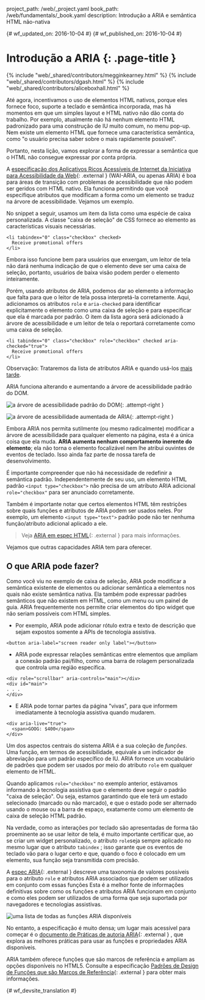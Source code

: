 project_path: /web/_project.yaml
book_path: /web/fundamentals/_book.yaml
description: Introdução a ARIA e semântica HTML não-nativa


{# wf_updated_on: 2016-10-04 #}
{# wf_published_on: 2016-10-04 #}

# Introdução a ARIA {: .page-title }

{% include "web/_shared/contributors/megginkearney.html" %}
{% include "web/_shared/contributors/dgash.html" %}
{% include "web/_shared/contributors/aliceboxhall.html" %}



Até agora, incentivamos o uso de elementos HTML nativos, porque eles fornece foco,
 suporte a teclado e semântica incorporada, mas há momentos em que
 um simples layout e HTML nativo não dão conta do trabalho. Por exemplo, atualmente não há
nenhum elemento HTML padronizado para uma construção de IU muito comum, no menu pop-up. Nem
existe um elemento HTML que fornece uma característica semântica, como
"o usuário precisa saber sobre o mais rapidamente possível".

Portanto, nesta lição, vamos explorar a forma de expressar a semântica que o HTML não consegue
expressar por conta própria.

A [especificação dos Aplicativos Ricos Acessíveis de Internet da Iniciativa para
Acessibilidade da Web](https://www.w3.org/TR/wai-aria/){: .external } (WAI-ARIA, ou apenas
ARIA) é boa para áreas de transição com problemas de acessibilidade que não podem ser geridos
com HTML nativo. Ela funciona permitindo que você especifique atributos que modificam
a forma como um elemento se traduz na árvore de acessibilidade. Vejamos um
exemplo.

No snippet a seguir, usamos um item da lista como uma espécie de caixa personalizada. A classe
"caixa de seleção" de CSS fornece ao elemento as características visuais necessárias.


    <li tabindex="0" class="checkbox" checked>
      Receive promotional offers
    </li>
    

Embora isso funcione bem para usuários que enxergam, um leitor de tela não
 dará nenhuma indicação de que o elemento deve ser uma caixa de seleção,
portanto, usuários de baixa visão podem perder o elemento inteiramente.

Porém, usando atributos de ARIA, podemos dar ao elemento a informação que falta
para que o leitor de tela possa interpretá-la corretamente. Aqui, adicionamos os atributos `role` e
`aria-checked` para identificar explicitamente o elemento como uma caixa de seleção e
para especificar que ela é marcada por padrão. O item da lista agora será adicionado à árvore de
acessibilidade e um leitor de tela o reportará corretamente como uma caixa de seleção.


    <li tabindex="0" class="checkbox" role="checkbox" checked aria-checked="true">
      Receive promotional offers
    </li>
    

Observação: Trataremos da lista de atributos ARIA e quando usá-los [mais tarde](#what-can-aria-do).

ARIA funciona alterando e aumentando a árvore de acessibilidade padrão do DOM.

![a árvore de acessibilidade padrão do DOM](imgs/acctree1.jpg){: .attempt-right }

![a árvore de acessibilidade aumentada de ARIA](imgs/acctree2.jpg){: .attempt-right }

Embora ARIA nos permita sutilmente (ou mesmo radicalmente) modificar a
 árvore de acessibilidade para qualquer elemento na página, esta é a única coisa que ela muda. **ARIA
aumenta nenhum comportamento inerente do elemento**; ela não torna o elemento
focalizável nem lhe atribui ouvintes de eventos de teclado. Isso ainda faz parte de nossa
tarefa de desenvolvimento.

É importante compreender que não há necessidade de redefinir a
semântica padrão. Independentemente de seu uso, um elemento HTML padrão `<input type="checkbox">`
não precisa de um atributo ARIA adicional `role="checkbox"` para ser
 anunciado corretamente.

Também é importante notar que certos elementos HTML têm restrições sobre quais
funções e atributos de ARIA podem ser usados neles. Por exemplo, um elemento `<input
type="text">` padrão pode não ter nenhuma função/atributo adicional aplicado a ele.

>Veja [ARIA em espec HTML](https://www.w3.org/TR/html-aria/#sec-strong-native-semantics){: .external }
para mais informações.

Vejamos que outras capacidades ARIA tem para oferecer.

## O que ARIA pode fazer?

Como você viu no exemplo de caixa de seleção, ARIA pode modificar a semântica existente de elementos
ou adicionar semântica a elementos nos quais não existe semântica nativa. Ela também pode
expressar padrões semânticos que não existem em HTML, como um menu ou um
painel de guia. ARIA frequentemente nos permite criar elementos do tipo widget que não seriam
possíveis com HTML simples.

 - Por exemplo, ARIA pode adicionar rótulo extra e texto de descrição que
sejam expostos somente a APIs de tecnologia assistiva.<br>

<div class="clearfix"></div>
      
    <button aria-label="screen reader only label"></button>


 - ARIA pode expressar relações semânticas entre elementos que ampliam a
conexão padrão pai/filho, como uma barra de rolagem personalizada que controla
uma região específica.

<div class="clearfix"></div>

    <div role="scrollbar" aria-controls="main"></div>
    <div id="main">
    . . .
    </div>

    

 - E ARIA pode tornar partes da página "vivas", para que informem imediatamente
à tecnologia assistiva quando mudarem.

<div class="clearfix"></div>

    <div aria-live="true">
      <span>GOOG: $400</span>
    </div>

    
Um dos aspectos centrais do sistema ARIA é a sua coleção de *funções*. Uma função,
em termos de acessibilidade, equivale a um indicador de abreviação para
um padrão específico de IU. ARIA fornece um vocabulário de padrões que podem ser usados por meio do atributo `role`
em qualquer elemento de HTML.

Quando aplicamos `role="checkbox"` no exemplo anterior, estávamos informando
à tecnologia assistiva que o elemento deve seguir o padrão "caixa de seleção". Ou seja,
estamos garantindo que ele terá um estado selecionado (marcado ou não marcado),
e que o estado pode ser alternado usando o mouse ou a barra de espaço, exatamente
como um elemento de caixa de seleção HTML padrão.

Na verdade, como as interações por teclado são apresentadas de forma tão proeminente
ao se usar leitor de tela, é muito importante certificar que, ao se criar um widget personalizado, o atributo
`role`seja sempre aplicado no mesmo lugar que o atributo `tabindex`
; isso garante que os eventos de teclado vão para o lugar certo e que, quando
o foco é colocado em um elemento, sua função seja transmitida com precisão.

A [espec ARIA](https://www.w3.org/TR/wai-aria/){: .external } descreve uma
taxonomia de valores possíveis para o atributo `role` e atributos ARIA
associados que podem ser utilizados em conjunto com essas funções Esta é a melhor
fonte de informações definitivas sobre como os funções e atributos ARIA
funcionam em conjunto e como eles podem ser utilizados de uma forma que seja
suportada por navegadores e tecnologias assistivas.

![uma lista de todas as funções ARIA disponíveis](imgs/aria-roles.jpg)

No entanto, a especificação é muito densa; um lugar mais acessível para começar é
o [documento de Práticas de autoria ARIA](https://www.w3.org/TR/wai-aria-practices-1.1/){: .external }
, que explora as melhores práticas para usar as funções e propriedades ARIA
disponíveis.

ARIA também oferece funções que são marcos de referência e ampliam as opções disponíveis no HTML5. Consulte a especificação
[Padrões de Design de Funções que
são Marcos de Referência](https://www.w3.org/TR/wai-aria-practices-1.1#kbd_layout_landmark_XHTML){: .external }
 para obter mais informações.



{# wf_devsite_translation #}
